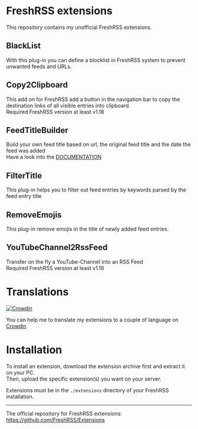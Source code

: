 # FreshRSS extensions
This repository contains my unofficial FreshRSS extensions.

## BlackList
With this plug-in you can define a blocklist in FreshRSS system to prevent unwanted feeds and URLs.

## Copy2Clipboard
This add on for FreshRSS add a button in the navigation bar to copy the destination links of all visible entries into clipboard.\
Required FreshRSS version at least v1.18

## FeedTitleBuilder
Build your own feed title based on url, the original feed title and the date the feed was added\
Have a look into the [DOCUMENTATION](https://github.com/cn-tools/cntools_FreshRssExtensions/tree/master/xExtension-FeedTitleBuilder)

## FilterTitle
This plug-in helps you to filter out feed entries by keywords parsed by the feed entry title

## RemoveEmojis
This plug-in remove emojis in the title of newly added feed entries.

## YouTubeChannel2RssFeed
Transfer on the fly a YouTube-Channel into an RSS Feed\
Required FreshRSS version at least v1.16

# Translations

[![Crowdin](https://badges.crowdin.net/cntools-freshrssextensions/localized.svg)](https://crowdin.com/project/cntools-freshrssextensions)

You can help me to translate my extensions to a couple of language on [Crowdin](https://crowdin.com/project/cntools-freshrssextensions)

# Installation

To install an extension, download the extension archive first and extract it on your PC.\
Then, upload the specific extension(s) you want on your server.

Extensions must be in the `./extensions` directory of your FreshRSS installation.

---

The official repository for FreshRSS extensions: https://github.com/FreshRSS/Extensions
